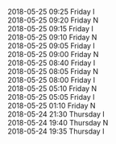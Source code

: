 2018-05-25 09:25 Friday  I  
2018-05-25 09:20 Friday  N  
2018-05-25 09:15 Friday  I  
2018-05-25 09:10 Friday  N  
2018-05-25 09:05 Friday  I  
2018-05-25 09:00 Friday  N  
2018-05-25 08:40 Friday  I  
2018-05-25 08:05 Friday  N  
2018-05-25 08:00 Friday  I  
2018-05-25 05:10 Friday  N  
2018-05-25 05:05 Friday  I  
2018-05-25 01:10 Friday  N  
2018-05-24 21:30 Thursday  I  
2018-05-24 19:40 Thursday  N  
2018-05-24 19:35 Thursday  I  
